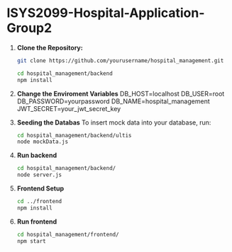 # ISYS2099-Hospital-Application-Group2


1. **Clone the Repository:**

   ```bash
   git clone https://github.com/yourusername/hospital_management.git
   ```
   ```bash
   cd hospital_management/backend
   npm install
   ```


2. **Change the Enviroment Variables**
    DB_HOST=localhost
    DB_USER=root
    DB_PASSWORD=yourpassword
    DB_NAME=hospital_management
    JWT_SECRET=your_jwt_secret_key

3. **Seeding the Databas**
    To insert mock data into your database, run:

   ```bash
   cd hospital_management/backend/ultis
   node mockData.js
   ```

4. **Run backend**
   ```bash
   cd hospital_management/backend/
   node server.js
   ```

5. **Frontend Setup**
   ```bash
   cd ../frontend
   npm install
   ```

6. **Run frontend**
   ```bash
   cd hospital_management/frontend/
   npm start
   ```